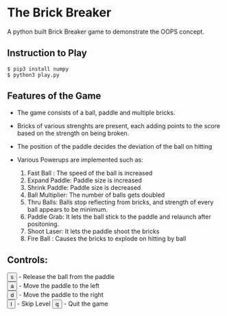 # The Brick Breaker
A python built Brick Breaker game to demonstrate the OOPS concept.

## Instruction to Play
```shell
$ pip3 install numpy
$ python3 play.py
```


## Features of the Game
* The game consists of a ball, paddle and multiple bricks.
* Bricks of various strenghts are present, each adding points to the score based on the strength on being broken.
* The position of the paddle decides the deviation of the ball on hitting

* Various Powerups are implemented such as: <br>
    1) Fast Ball : The speed of the ball is increased
    2) Expand Paddle: Paddle size is increased
    3) Shrink Paddle: Paddle size is decreased
    4) Ball Multiplier: The number of balls gets doubled
    5) Thru Balls: Balls stop reflecting from bricks, and strength of every ball appears to be minimum.
    6) Paddle Grab: It lets the ball stick to the paddle and relaunch after positoning.
    7) Shoot Laser: It lets the paddle shoot the bricks
    8) Fire Ball : Causes the bricks to explode on hitting by ball

## Controls:

<button>s</button> - Release the ball from the paddle <br>
<button>a</button> - Move the paddle to the left <br>
<button>d</button> - Move the paddle to the right <br>
<button>l</button> - Skip Level
<button>q</button> - Quit the game<br>
